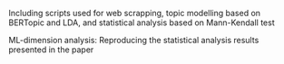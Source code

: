 Including scripts used for web scrapping, topic modelling based on BERTopic and LDA, and statistical analysis based on Mann-Kendall test  



ML-dimension analysis: Reproducing the statistical analysis results presented in the paper
